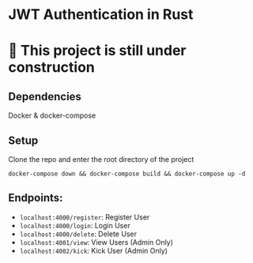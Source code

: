 # JWT Authentication in Rust

# 🚧 This project is still under construction

## Dependencies
Docker & docker-compose

## Setup
Clone the repo and enter the root directory of the project
```
docker-compose down && docker-compose build && docker-compose up -d
```

## Endpoints:
- `localhost:4000/register`: Register User
- `localhost:4000/login`: Login User
- `localhost:4000/delete`: Delete User
- `localhost:4001/view`: View Users (Admin Only)
- `localhost:4002/kick`: Kick User (Admin Only)
